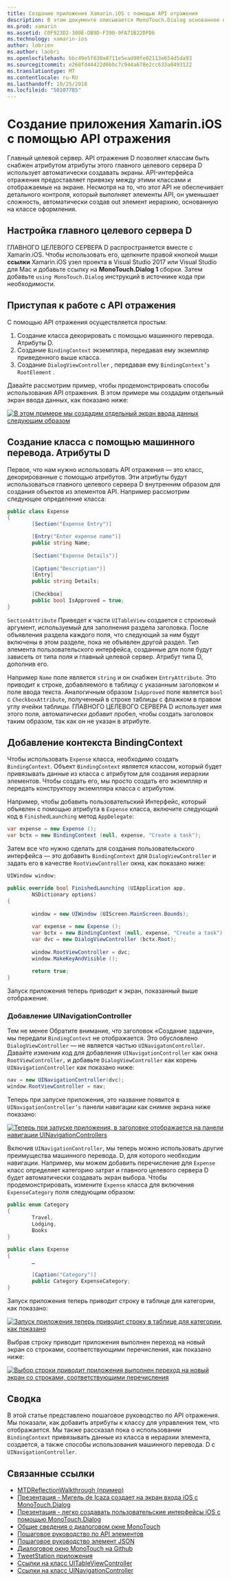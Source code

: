 ```yaml
---
title: Создание приложения Xamarin.iOS с помощью API отражения
description: В этом документе описывается MonoTouch.Dialog основанное на атрибутах API отражения, который создает пользовательский Интерфейс на основе классов с атрибутами.
ms.prod: xamarin
ms.assetid: C0F923D2-300E-DB9D-F390-9FA71B22DFD6
ms.technology: xamarin-ios
author: lobrien
ms.author: laobri
ms.openlocfilehash: bbc49e5f830a8711e5ead90fe02113e654d5da93
ms.sourcegitcommit: e268fd44422d0bbc7c944a678e2cc633a0493122
ms.translationtype: MT
ms.contentlocale: ru-RU
ms.lasthandoff: 10/25/2018
ms.locfileid: "50107785"
---
```

# <a name="creating-a-xamarinios-application-using-the-reflection-api"></a>Создание приложения Xamarin.iOS с помощью API отражения

Главный целевой сервер. API отражения D позволяет классам быть снабжен атрибутом атрибуты этого главного целевого сервера D использует автоматически создавать экраны. API-интерфейса отражения предоставляет привязку между этими классами и отображаемые на экране. Несмотря на то, что этот API не обеспечивает детального контроля, который выполняет элементы API, он уменьшает сложность, автоматически создав out элемент иерархию, основанную на классе оформления.

## <a name="setting-up-mtd"></a>Настройка главного целевого сервера D

ГЛАВНОГО ЦЕЛЕВОГО СЕРВЕРА D распространяется вместе с Xamarin.iOS. Чтобы использовать его, щелкните правой кнопкой мыши **ссылки** Xamarin.iOS узел проекта в Visual Studio 2017 или Visual Studio для Mac и добавьте ссылку на **MonoTouch.Dialog 1** сборки. Затем добавьте `using MonoTouch.Dialog` инструкций в источнике кода при необходимости.

## <a name="getting-started-with-the-reflection-api"></a>Приступая к работе с API отражения

С помощью API отражения осуществляется простым:

1.  Создание класса декорировать с помощью машинного перевода. Атрибуты D.
1.  Создание `BindingContext` экземпляра, передавая ему экземпляр приведенного выше класса. 
1.  Создание `DialogViewController` , передавая ему `BindingContext’s` `RootElement` . 


Давайте рассмотрим пример, чтобы продемонстрировать способы использования API отражения. В этом примере мы создадим отдельный экран ввода данных, как показано ниже:

 [![](reflection-api-walkthrough-images/01-expense-entry.png "В этом примере мы создадим отдельный экран ввода данных следующим образом")](reflection-api-walkthrough-images/01-expense-entry.png#lightbox)

## <a name="creating-a-class-with-mtd-attributes"></a>Создание класса с помощью машинного перевода. Атрибуты D

Первое, что нам нужно использовать API отражения — это класс, декорированные с помощью атрибутов. Эти атрибуты будут использоваться главного целевого сервера D внутренним образом для создания объектов из элементов API. Например рассмотрим следующее определение класса:

```csharp
public class Expense
{
        [Section("Expense Entry")]

        [Entry("Enter expense name")]
        public string Name;
        
        [Section("Expense Details")]
  
        [Caption("Description")]
        [Entry]
        public string Details;
        
        [Checkbox]
        public bool IsApproved = true;
}
```

`SectionAttribute` Приведет к части `UITableView` создается с строковый аргумент, используемый для заполнения раздела заголовка. После объявления раздела каждого поля, что следующий за ним будут включены в этом разделе, пока не объявлен другой раздел.
Тип элемента пользовательского интерфейса, созданные для поля будут зависеть от типа поля и главный целевой сервер. Атрибут типа D, дополнив его.

Например `Name` поле является `string` и он снабжен `EntryAttribute`. Это приводит к строке, добавляемого в таблицу с указанным заголовком и поле ввода текста. Аналогичным образом `IsApproved` поле является `bool` с `CheckboxAttribute`, полученный в строке таблицы с флажком в правом углу ячейки таблицы. ГЛАВНОГО ЦЕЛЕВОГО СЕРВЕРА D использует имя этого поля, автоматически добавит пробел, чтобы создать заголовок таким образом, так как он не указан в атрибуте.

## <a name="adding-the-bindingcontext"></a>Добавление контекста BindingContext

Чтобы использовать `Expense` класса, необходимо создать `BindingContext`. Объект `BindingContext` является классом, который будет привязывать данные из класса с атрибутом для создания иерархии элементов. Чтобы создать его, мы просто создать его экземпляр и передать конструктору экземпляра класса с атрибутом.

Например, чтобы добавить пользовательский Интерфейс, который объявлен с помощью атрибута в `Expense` класса, включите следующий код в `FinishedLaunching` метод `AppDelegate`:

```csharp
var expense = new Expense ();
var bctx = new BindingContext (null, expense, "Create a task");
```

Затем все что нужно сделать для создания пользовательского интерфейса — это добавить `BindingContext` для `DialogViewController` и задать его в качестве `RootViewController` окна, как показано ниже:

```csharp
UIWindow window;

public override bool FinishedLaunching (UIApplication app, 
        NSDictionary options)
{
   
        window = new UIWindow (UIScreen.MainScreen.Bounds);
            
        var expense = new Expense ();
        var bctx = new BindingContext (null, expense, "Create a task");
        var dvc = new DialogViewController (bctx.Root);
            
        window.RootViewController = dvc;
        window.MakeKeyAndVisible ();
            
        return true;
}
```

Запуск приложения теперь приводит к экран, показанный выше отображение.

### <a name="adding-a-uinavigationcontroller"></a>Добавление UINavigationController

Тем не менее Обратите внимание, что заголовок «Создание задачи», мы передали `BindingContext` не отображается. Это обусловлено `DialogViewController` — не является частью `UINavigatonController`. Давайте изменим код для добавления `UINavigationController` как окна `RootViewController,` и добавьте `DialogViewController` как корень `UINavigationController` как показано ниже:

```csharp
nav = new UINavigationController(dvc);
window.RootViewController = nav;
```

Теперь при запуске приложения, это название появится в `UINavigationController’s` панели навигации как снимке экрана ниже показано:

 [![](reflection-api-walkthrough-images/02-create-task.png "Теперь при запуске приложения, в заголовке отображается на панели навигации UINavigationControllers")](reflection-api-walkthrough-images/02-create-task.png#lightbox)

Включив `UINavigationController`, мы теперь можно использовать другие преимущества машинного перевода. D, для которого необходим навигации. Например, мы можем добавить перечисление для `Expense` класс определяет категорию затрат и главного целевого сервера D будет автоматически создавать экран выбора. Чтобы продемонстрировать, измените `Expense` класса для включения `ExpenseCategory` поля следующим образом:

```csharp
public enum Category
{
        Travel,
        Lodging,
        Books
}
        
public class Expense
{
        …

        [Caption("Category")]
        public Category ExpenseCategory;
}
```

Запуск приложения теперь приводит строку в таблице для категории, как показано:

 [![](reflection-api-walkthrough-images/03-set-details.png "Запуск приложения теперь приводит строку в таблице для категории, как показано")](reflection-api-walkthrough-images/03-set-details.png#lightbox)

Выбрав строку приводит приложения выполнен переход на новый экран со строками, соответствующими перечисления, как показано ниже:

 [![](reflection-api-walkthrough-images/04-set-category.png "Выбор строки приводит приложения выполнен переход на новый экран со строками, соответствующими перечисления")](reflection-api-walkthrough-images/04-set-category.png#lightbox)

 <a name="Summary" />


## <a name="summary"></a>Сводка

В этой статье представлено пошаговое руководство по API отражения. Мы показали, как добавить атрибуты к классу для управления тем, что отображается. Мы также рассказал пока о использовании `BindingContext` привязывать данные из класса в иерархии элемента, создается, а также способы использования машинного перевода. D с `UINavigationController`.


## <a name="related-links"></a>Связанные ссылки

- [MTDReflectionWalkthrough (пример)](https://developer.xamarin.com/samples/MTDReflectionWalkthrough/)
- [Презентация - Мигель de Icaza создает на экран входа iOS с MonoTouch.Dialog](http://youtu.be/3butqB1EG0c)
- [Презентация - легко создавать пользовательские интерфейсы iOS с помощью MonoTouch.Dialog](http://youtu.be/j7OC5r8ZkYg)
- [Общие сведения о диалоговом окне MonoTouch](~/ios/user-interface/monotouch.dialog/index.md)
- [Пошаговое руководство по API элементов](~/ios/user-interface/monotouch.dialog/elements-api-walkthrough.md)
- [Пошаговое руководство элемент JSON](~/ios/user-interface/monotouch.dialog/monotouch.dialog-json-markup.md)
- [Диалоговое окно MonoTouch на Github](https://github.com/migueldeicaza/MonoTouch.Dialog)
- [TweetStation приложения](https://github.com/migueldeicaza/TweetStation)
- [Ссылки на класс UITableViewController](http://developer.apple.com/library/ios/#DOCUMENTATION/UIKit/Reference/UITableViewController_Class/Reference/Reference.html)
- [Ссылки на класс UINavigationController](http://developer.apple.com/library/ios/#documentation/UIKit/Reference/UINavigationController_Class/Reference/Reference.html)
